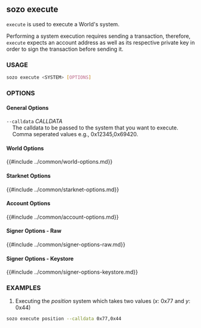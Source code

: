 ## sozo execute

`execute` is used to execute a World's system.

Performing a system execution requires sending a transaction, therefore, `execute` expects an account address as well as its respective private key in order to sign the transaction before sending it.

### USAGE

```sh
sozo execute <SYSTEM> [OPTIONS]
```

### OPTIONS

#### General Options

`--calldata` _CALLDATA_  
&nbsp;&nbsp;&nbsp;&nbsp;The calldata to be passed to the system that you want to execute.  
&nbsp;&nbsp;&nbsp;&nbsp;Comma seperated values e.g., 0x12345,0x69420.

#### World Options

{{#include ../common/world-options.md}}

#### Starknet Options

{{#include ../common/starknet-options.md}}

#### Account Options

{{#include ../common/account-options.md}}

#### Signer Options - Raw

{{#include ../common/signer-options-raw.md}}

#### Signer Options - Keystore

{{#include ../common/signer-options-keystore.md}}

### EXAMPLES

1. Executing the _position_ system which takes two values (_x_: 0x77 and _y_: 0x44)

```sh
sozo execute position --calldata 0x77,0x44
```
